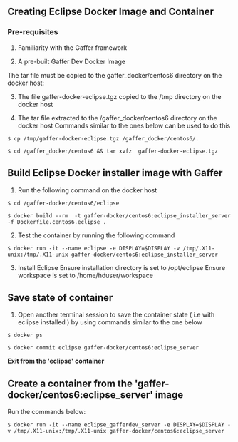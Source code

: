 ##  Creating Eclipse Docker Image and Container

### Pre-requisites

1. Familiarity with the Gaffer framework

2. A pre-built  Gaffer Dev Docker Image 

The tar file must be copied to the gaffer_docker/centos6 directory on the docker host:

3. The file gaffer-docker-eclipse.tgz copied to the /tmp directory on the docker host


4. The tar file extracted to the /gaffer_docker/centos6 directory on the  docker host
   Commands similar to the ones below can be used to do this

```$ cp /tmp/gaffer-docker-eclipse.tgz /gaffer_docker/centos6/.```

```$ cd /gaffer_docker/centos6 && tar xvfz  gaffer-docker-eclipse.tgz```

## Build Eclipse Docker installer image with Gaffer

1. Run the following command on the docker host

```$ cd /gaffer-docker/centos6/eclipse```

```$ docker build --rm  -t gaffer-docker/centos6:eclipse_installer_server -f Dockerfile.centos6.eclipse .```

2. Test the container by running the following command

```$ docker run -it --name eclipse -e DISPLAY=$DISPLAY -v /tmp/.X11-unix:/tmp/.X11-unix gaffer-docker/centos6:eclipse_installer_server```

3. Install Eclipse
Ensure installation directory is set to /opt/eclipse
Ensure workspace is set to /home/hduser/workspace

## Save state of container
1. Open another terminal session to save the container state ( i.e with eclipse installed ) by using commands 
   similar to the one below

```$ docker ps```

```$ docker commit eclipse gaffer-docker/centos6:eclipse_server```

**Exit from the 'eclipse' container**

## Create a container from the 'gaffer-docker/centos6:eclipse_server' image

Run the commands below:

```$ docker run -it --name eclipse_gafferdev_server -e DISPLAY=$DISPLAY -v /tmp/.X11-unix:/tmp/.X11-unix gaffer-docker/centos6:eclipse_server```









